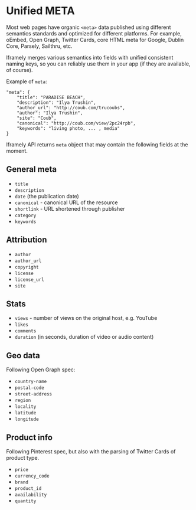 # Unified META

Most web pages have organic `<meta>` data published using different semantics standards and optimized for different platforms. For example, oEmbed, Open Graph, Twitter Cards, core HTML meta for Google, Dublin Core, Parsely, Sailthru, etc.

Iframely merges various semantics into fields with unified consistent naming keys, so you can reliably use them in your app (if they are available, of course).

Example of `meta`:

	"meta": {
		"title": "PARADISE BEACH",  
		"description": "Ilya Trushin",
		"author_url": "http://coub.com/trucoubs",
		"author": "Ilya Trushin",
		"site": "Coub",
		"canonical": "http://coub.com/view/2pc24rpb",
		"keywords": "living photo, ... , media"        
	}


Iframely API returns `meta` object that may contain the following fields at the moment.

## General meta

 - `title`
 - `description`
 - `date` (the publication date)
 - `canonical` - canonical URL of the resource 
 - `shortlink` - URL shortened through publisher
 - `category`
 - `keywords`

## Attribution

 - `author`
 - `author_url` 
 - `copyright`
 - `license`
 - `license_url`
 - `site`
 
## Stats

 - `views` - number of views on the original host, e.g. YouTube
 - `likes`
 - `comments`
 - `duration` (in seconds, duration of video or audio content)

## Geo data 

Following Open Graph spec:

 - `country-name`
 - `postal-code` 
 - `street-address`
 - `region`
 - `locality`
 - `latitude`
 - `longitude`

## Product info 

Following Pinterest spec, but also with the parsing of Twitter Cards of product type.

- `price`
- `currency_code`
- `brand`
- `product_id`
- `availability`
- `quantity`